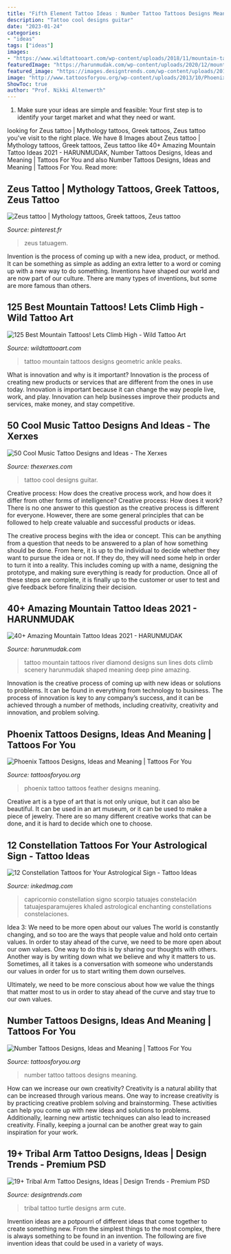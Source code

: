 ```yaml
---
title: "Fifth Element Tattoo Ideas : Number Tattoo Tattoos Designs Meaning"
description: "Tattoo cool designs guitar"
date: "2023-01-24"
categories:
- "ideas"
tags: ["ideas"]
images:
- "https://www.wildtattooart.com/wp-content/uploads/2018/11/mountain-tattoo-68.jpg"
featuredImage: "https://harunmudak.com/wp-content/uploads/2020/12/mountain-tattoo-19-923x1024.jpg"
featured_image: "https://images.designtrends.com/wp-content/uploads/2016/03/18131041/Tribal-Turtle-Tattoo.jpg"
image: "http://www.tattoosforyou.org/wp-content/uploads/2013/10/Phoenix-Feather-Tattoo-764x1024.jpg"
ShowToc: true
author: "Prof. Nikki Altenwerth"
---
```



1. Make sure your ideas are simple and feasible: Your first step is to identify your target market and what they need or want.

	

		
looking for Zeus tattoo | Mythology tattoos, Greek tattoos, Zeus tattoo you've visit to the right place. We have 8 Images about Zeus tattoo | Mythology tattoos, Greek tattoos, Zeus tattoo like 40+ Amazing Mountain Tattoo Ideas 2021 - HARUNMUDAK, Number Tattoos Designs, Ideas and Meaning | Tattoos For You and also Number Tattoos Designs, Ideas and Meaning | Tattoos For You. Read more:
		
    
## Zeus Tattoo | Mythology Tattoos, Greek Tattoos, Zeus Tattoo

<img loading=lazy src="https://i.pinimg.com/736x/bb/4a/16/bb4a1610c4b0a896ff3a886ac5685c06.jpg" onerror="this.onerror=null;this.src='https://tse3.mm.bing.net/th?id=OIP.tewTXI6Ufc56RVhWKj1QmgHaJ3&amp;pid=15.1';" alt="Zeus tattoo | Mythology tattoos, Greek tattoos, Zeus tattoo">

_Source: pinterest.fr_

>zeus tatuagem. 

	

Invention is the process of coming up with a new idea, product, or method. It can be something as simple as adding an extra letter to a word or coming up with a new way to do something. Inventions have shaped our world and are now part of our culture. There are many types of inventions, but some are more famous than others.

    
## 125 Best Mountain Tattoos! Lets Climb High - Wild Tattoo Art

<img loading=lazy src="https://www.wildtattooart.com/wp-content/uploads/2018/11/mountain-tattoo-68.jpg" onerror="this.onerror=null;this.src='https://tse1.mm.bing.net/th?id=OIP.iR81ycx-cfOApM4hsqG5AgHaHa&amp;pid=15.1';" alt="125 Best Mountain Tattoos! Lets Climb High - Wild Tattoo Art">

_Source: wildtattooart.com_

>tattoo mountain tattoos designs geometric ankle peaks. 

	

What is innovation and why is it important?
Innovation is the process of creating new products or services that are different from the ones in use today. Innovation is important because it can change the way people live, work, and play. Innovation can help businesses improve their products and services, make money, and stay competitive.

    
## 50 Cool Music Tattoo Designs And Ideas - The Xerxes

<img loading=lazy src="http://thexerxes.com/wp-content/uploads/2015/12/guitar-tattoo.jpg" onerror="this.onerror=null;this.src='https://tse1.mm.bing.net/th?id=OIP.QIm99Y9H0JmArlOwaWdxNQHaLT&amp;pid=15.1';" alt="50 Cool Music Tattoo Designs and Ideas - The Xerxes">

_Source: thexerxes.com_

>tattoo cool designs guitar. 

	

Creative process: How does the creative process work, and how does it differ from other forms of intelligence?
Creative process: How does it work?
There is no one answer to this question as the creative process is different for everyone. However, there are some general principles that can be followed to help create valuable and successful products or ideas. 

The creative process begins with the idea or concept. This can be anything from a question that needs to be answered to a plan of how something should be done. From here, it is up to the individual to decide whether they want to pursue the idea or not. If they do, they will need some help in order to turn it into a reality. This includes coming up with a name, designing the prototype, and making sure everything is ready for production. Once all of these steps are complete, it is finally up to the customer or user to test and give feedback before finalizing their decision.

    
## 40+ Amazing Mountain Tattoo Ideas 2021 - HARUNMUDAK

<img loading=lazy src="https://harunmudak.com/wp-content/uploads/2020/12/mountain-tattoo-19-923x1024.jpg" onerror="this.onerror=null;this.src='https://tse1.mm.bing.net/th?id=OIP.Q90uWJNcg59osPWDDZ5OSwHaIN&amp;pid=15.1';" alt="40+ Amazing Mountain Tattoo Ideas 2021 - HARUNMUDAK">

_Source: harunmudak.com_

>tattoo mountain tattoos river diamond designs sun lines dots climb scenery harunmudak shaped meaning deep pine amazing. 

	

Innovation is the creative process of coming up with new ideas or solutions to problems. It can be found in everything from technology to business. The process of innovation is key to any company’s success, and it can be achieved through a number of methods, including creativity, creativity and innovation, and problem solving.

    
## Phoenix Tattoos Designs, Ideas And Meaning | Tattoos For You

<img loading=lazy src="http://www.tattoosforyou.org/wp-content/uploads/2013/10/Phoenix-Feather-Tattoo-764x1024.jpg" onerror="this.onerror=null;this.src='https://tse1.mm.bing.net/th?id=OIP.l0cHYuN0AtXpvVsoILOBXgHaJ7&amp;pid=15.1';" alt="Phoenix Tattoos Designs, Ideas and Meaning | Tattoos For You">

_Source: tattoosforyou.org_

>phoenix tattoo tattoos feather designs meaning. 

	

Creative art is a type of art that is not only unique, but it can also be beautiful. It can be used in an art museum, or it can be used to make a piece of jewelry. There are so many different creative works that can be done, and it is hard to decide which one to choose.

    
## 12 Constellation Tattoos For Your Astrological Sign - Tattoo Ideas

<img loading=lazy src="https://www.inkedmag.com/.image/c_limit%2Ccs_srgb%2Cfl_progressive%2Cq_auto:good%2Cw_700/MTYyNjIwMzEwNzU4MTA2MTUy/488e1a50e47abe9b30380c09349da8e9.jpg" onerror="this.onerror=null;this.src='https://tse3.mm.bing.net/th?id=OIP.FyG5jWzuyvHBQHbDhHzijwHaJ3&amp;pid=15.1';" alt="12 Constellation Tattoos for Your Astrological Sign - Tattoo Ideas">

_Source: inkedmag.com_

>capricornio constellation signo scorpio tatuajes constelación tatuajesparamujeres khaled astrological enchanting constellations constelaciones. 

	

Idea 3: We need to be more open about our values
The world is constantly changing, and so too are the ways that people value and hold onto certain values. In order to stay ahead of the curve, we need to be more open about our own values.
One way to do this is by sharing our thoughts with others. Another way is by writing down what we believe and why it matters to us. Sometimes, all it takes is a conversation with someone who understands our values in order for us to start writing them down ourselves.

Ultimately, we need to be more conscious about how we value the things that matter most to us in order to stay ahead of the curve and stay true to our own values.

    
## Number Tattoos Designs, Ideas And Meaning | Tattoos For You

<img loading=lazy src="http://www.tattoosforyou.org/wp-content/uploads/2016/03/Number-4-Tattoo.jpg" onerror="this.onerror=null;this.src='https://tse3.mm.bing.net/th?id=OIP.nscOAcRgzWWJlpHxgSSEOwHaJ4&amp;pid=15.1';" alt="Number Tattoos Designs, Ideas and Meaning | Tattoos For You">

_Source: tattoosforyou.org_

>number tattoo tattoos designs meaning. 

	

How can we increase our own creativity?
Creativity is a natural ability that can be increased through various means. One way to increase creativity is by practicing creative problem solving and brainstorming. These activities can help you come up with new ideas and solutions to problems. Additionally, learning new artistic techniques can also lead to increased creativity. Finally, keeping a journal can be another great way to gain inspiration for your work.

    
## 19+ Tribal Arm Tattoo Designs, Ideas | Design Trends - Premium PSD

<img loading=lazy src="https://images.designtrends.com/wp-content/uploads/2016/03/18131041/Tribal-Turtle-Tattoo.jpg" onerror="this.onerror=null;this.src='https://tse3.mm.bing.net/th?id=OIP.vFaOpz9yVdv5z_J-wYvrQwHaHa&amp;pid=15.1';" alt="19+ Tribal Arm Tattoo Designs, Ideas | Design Trends - Premium PSD">

_Source: designtrends.com_

>tribal tattoo turtle designs arm cute. 

	

Invention ideas are a potpourri of different ideas that come together to create something new. From the simplest things to the most complex, there is always something to be found in an invention. The following are five invention ideas that could be used in a variety of ways.

